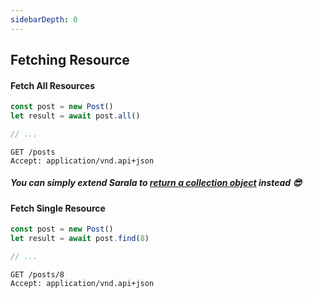 ```yaml
---
sidebarDepth: 0
---
```


## Fetching Resource

#### Fetch All Resources

```javascript
const post = new Post()
let result = await post.all()

// ...
```

```
GET /posts
Accept: application/vnd.api+json
```

##### You can simply extend Sarala to [return a collection object](/guide/more/collection-pipeline.md) instead :sunglasses:

#### Fetch Single Resource

```javascript
const post = new Post()
let result = await post.find(8)

// ...
```

```
GET /posts/8
Accept: application/vnd.api+json
```
